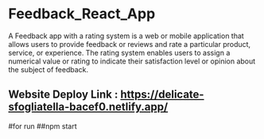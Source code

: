 # Feedback_React_App
A Feedback app with a rating system is a web or mobile application that allows users to provide feedback or reviews and rate a particular product, service, or experience. The rating system enables users to assign a numerical value or rating to indicate their satisfaction level or opinion about the subject of feedback.

## Website Deploy Link : https://delicate-sfogliatella-bacef0.netlify.app/

#for run
##npm start
